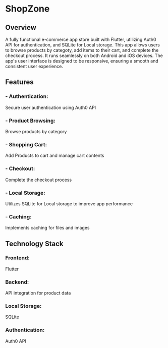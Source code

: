 # ShopZone

## Overview
A fully functional e-commerce app store built with Flutter, utilizing Auth0 API for authentication, and SQLite for Local storage. This app allows users to browse products by categoty, add items to their cart, and complete the checkout process. It runs seamlessly on both Android and iOS devices. The app's user interface is designed to be responsive, ensuring a smooth and consistent user experience.

## Features
### - Authentication:
Secure user authentication using Auth0 API
### - Product Browsing: 
Browse products by category
### - Shopping Cart:
Add Products to cart and manage cart contents
### - Checkout:
Complete the checkout process
### - Local Storage: 
Utilizes SQLite for Local storage to improve app performance
### - Caching:
Implements caching for files and images

## Technology Stack
### Frontend:
Flutter
### Backend: 
API integration for product data
### Local Storage: 
SQLite
### Authentication: 
Auth0 API


